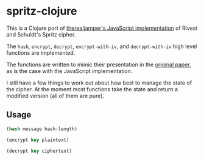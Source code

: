 # spritz-clojure

This is a Clojure port of [therealjamper's JavaScript implementation](https://github.com/therealjampers/spritzjs) of Rivest and Schuldt's Spritz cipher.

The `hash`, `encrypt`, `decrypt`, `encrypt-with-iv`, and `decrypt-with-iv` high level functions are implemented.

The functions are written to mimic their presentation in the [original paper](http://people.csail.mit.edu/rivest/pubs/RS14.pdf), as is the case with the JavaScript implementation.

I still have a few things to work out about how best to manage the state of the cipher. At the moment most functions take the state and return a modified version (all of them are pure).

## Usage

```clojure
(hash message hash-length)
```

```clojure
(encrypt key plaintext)
```

```clojure
(decrypt key ciphertext)
```
